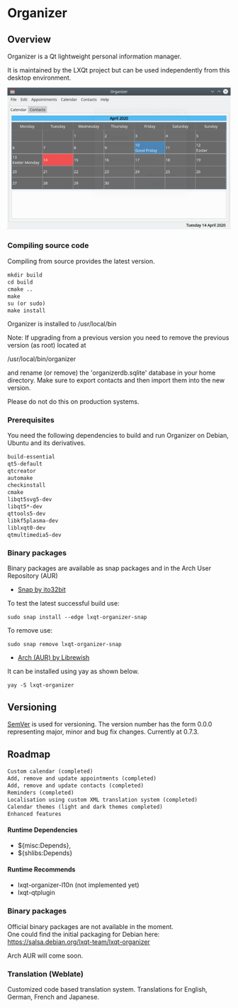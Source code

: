 # Organizer

## Overview

Organizer is a Qt lightweight personal information manager.

It is maintained by the LXQt project but can be used independently from this
desktop environment.

![](organizer-070.png)

### Compiling source code

Compiling from source provides the latest version.  

```
mkdir build  
cd build  
cmake ..
make
su (or sudo)
make install
```

Organizer is installed to /usr/local/bin

Note: If upgrading from a previous version you need to remove the previous version (as root) located at

/usr/local/bin/organizer

and rename (or remove) the 'organizerdb.sqlite' database in your home directory. Make sure to export contacts and then import them into the new version.

Please do not do this on production systems.

### Prerequisites

You need the following dependencies to build and run Organizer on Debian, Ubuntu and its derivatives.

```
build-essential
qt5-default 
qtcreator
automake
checkinstall
cmake
libqt5svg5-dev
libqt5*-dev
qttools5-dev
libkf5plasma-dev
liblxqt0-dev
qtmultimedia5-dev
```

### Binary packages

Binary packages are available as snap packages and in the Arch User Repository (AUR) 

* [Snap by ito32bit](https://build.snapcraft.io/user/ito32bit/lxqt-organizer-snap-packaging) 

To test the latest successful build use:
```
sudo snap install --edge lxqt-organizer-snap
```
To remove use:
```
sudo snap remove lxqt-organizer-snap
```
* [Arch (AUR) by Librewish](https://aur.archlinux.org/packages/lxqt-organizer-git/) 

It can be installed using yay as shown below.

```
yay -S lxqt-organizer
```
## Versioning

[SemVer](http://semver.org/) is used for versioning. The version number has the form 0.0.0 representing major, minor and bug fix changes. Currently at 0.7.3.
 

## Roadmap

```
Custom calendar (completed)
Add, remove and update appointments (completed)
Add, remove and update contacts (completed)
Reminders (completed)
Localisation using custom XML translation system (completed)
Calendar themes (light and dark themes completed)
Enhanced features
``` 

#### Runtime Dependencies
* ${misc:Depends},
* ${shlibs:Depends}

#### Runtime Recommends
* lxqt-organizer-l10n (not implemented yet)
* lxqt-qtplugin

### Binary packages

Official binary packages are not available in the moment.  
One could find the initial packaging for Debian here:  
https://salsa.debian.org/lxqt-team/lxqt-organizer

Arch AUR will come soon.


### Translation (Weblate)

Customized code based translation system. Translations for English, German, French and Japanese.
